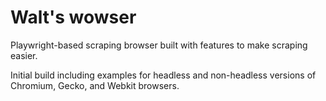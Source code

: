 # Walt's wowser
Playwright-based scraping browser built with features to make scraping easier.

Initial build including examples for headless and non-headless versions of Chromium, Gecko, and Webkit browsers.
